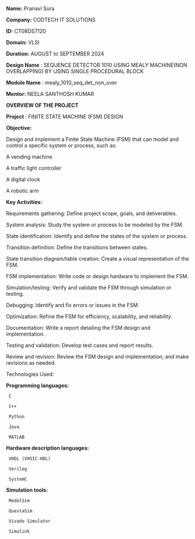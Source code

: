 **Name:** Pranavi Sura

**Company:** CODTECH IT SOLUTIONS

**ID:** CT08DS7120

**Domain:** VLSI

**Duration:** AUGUST to SEPTEMBER 2024

**Design Name** : SEQUENCE DETECTOR 1010 USING MEALY MACHINE(NON OVERLAPPING) BY USING SINGLE PROCEDURAL BLOCK

**Module Name** : mealy_1010_seq_det_non_over

**Mentor:** NEELA SANTHOSH KUMAR

**OVERVIEW OF THE PROJECT**

**Project** : FINITE STATE MACHINE (FSM) DESIGN

**Objective:**

Design and implement a Finite State Machine (FSM) that can model and control a specific system or process, such as:

   A vending machine

   A traffic light controller

   A digital clock

   A robotic arm

**Key Activities:**

Requirements gathering: Define project scope, goals, and deliverables.

System analysis: Study the system or process to be modeled by the FSM.

State identification: Identify and define the states of the system or process.

Transition definition: Define the transitions between states.

State transition diagram/table creation: Create a visual representation of the FSM.

FSM implementation: Write code or design hardware to implement the FSM.

Simulation/testing: Verify and validate the FSM through simulation or testing.

Debugging: Identify and fix errors or issues in the FSM.

Optimization: Refine the FSM for efficiency, scalability, and reliability.

Documentation: Write a report detailing the FSM design and implementation.

Testing and validation: Develop test cases and report results.

Review and revision: Review the FSM design and implementation, and make revisions as needed.

Technologies Used:

**Programming languages:**

     C
     
     C++

     Python
     
     Java
     
     MATLAB

**Hardware description languages:**

     VHDL (VHSIC-HDL)
     
     Verilog
     
     SystemC

**Simulation tools:**

     ModelSim

     QuestaSim
     
     Vivado Simulator
     
     Simulink
